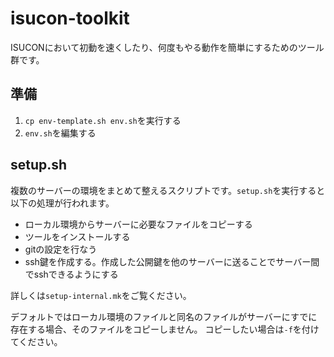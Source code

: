 # isucon-toolkit
ISUCONにおいて初動を速くしたり、何度もやる動作を簡単にするためのツール群です。

## 準備

1. `cp env-template.sh env.sh`を実行する
2. `env.sh`を編集する

## setup.sh
複数のサーバーの環境をまとめて整えるスクリプトです。`setup.sh`を実行すると以下の処理が行われます。

- ローカル環境からサーバーに必要なファイルをコピーする
- ツールをインストールする
- gitの設定を行なう
- ssh鍵を作成する。作成した公開鍵を他のサーバーに送ることでサーバー間でsshできるようにする

詳しくは`setup-internal.mk`をご覧ください。

デフォルトではローカル環境のファイルと同名のファイルがサーバーにすでに存在する場合、そのファイルをコピーしません。
コピーしたい場合は`-f`を付けてください。
